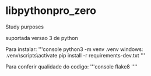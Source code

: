 # libpythonpro_zero
Study purposes

suportada versao 3 de python

Para instalar:
'''console
python3 -m venv .venv
windows:
.venv\scripts\activate
pip install -r requirements-dev.txt
'''

Para conferir qualidade do codigo:
'''console
flake8
''''
